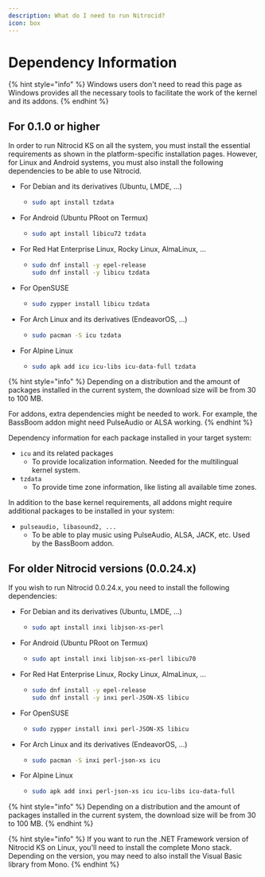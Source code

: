```yaml
---
description: What do I need to run Nitrocid?
icon: box
---
```


# Dependency Information

{% hint style="info" %}
Windows users don't need to read this page as Windows provides all the necessary tools to facilitate the work of the kernel and its addons.
{% endhint %}

## For 0.1.0 or higher

In order to run Nitrocid KS on all the system, you must install the essential requirements as shown in the platform-specific installation pages. However, for Linux and Android systems, you must also install the following dependencies to be able to use Nitrocid.

* For Debian and its derivatives (Ubuntu, LMDE, ...)
  * ```sh
    sudo apt install tzdata
    ```
* For Android (Ubuntu PRoot on Termux)
  * ```sh
    sudo apt install libicu72 tzdata
    ```
* For Red Hat Enterprise Linux, Rocky Linux, AlmaLinux, ...
  * ```sh
    sudo dnf install -y epel-release
    sudo dnf install -y libicu tzdata
    ```
* For OpenSUSE
  * ```sh
    sudo zypper install libicu tzdata
    ```
* For Arch Linux and its derivatives (EndeavorOS, ...)
  * ```sh
    sudo pacman -S icu tzdata
    ```
* For Alpine Linux
  * ```sh
    sudo apk add icu icu-libs icu-data-full tzdata
    ```

{% hint style="info" %}
Depending on a distribution and the amount of packages installed in the current system, the download size will be from 30 to 100 MB.

For addons, extra dependencies might be needed to work. For example, the BassBoom addon might need PulseAudio or ALSA working.
{% endhint %}

Dependency information for each package installed in your target system:

* `icu` and its related packages
  * To provide localization information. Needed for the multilingual kernel system.
* `tzdata`
  * To provide time zone information, like listing all available time zones.

In addition to the base kernel requirements, all addons might require additional packages to be installed in your system:

* `pulseaudio, libasound2, ...`
  * To be able to play music using PulseAudio, ALSA, JACK, etc. Used by the BassBoom addon.

## For older Nitrocid versions (0.0.24.x)

If you wish to run Nitrocid 0.0.24.x, you need to install the following dependencies:

* For Debian and its derivatives (Ubuntu, LMDE, ...)
  * ```sh
    sudo apt install inxi libjson-xs-perl
    ```
* For Android (Ubuntu PRoot on Termux)
  * ```sh
    sudo apt install inxi libjson-xs-perl libicu70
    ```
* For Red Hat Enterprise Linux, Rocky Linux, AlmaLinux, ...
  * ```sh
    sudo dnf install -y epel-release
    sudo dnf install -y inxi perl-JSON-XS libicu
    ```
* For OpenSUSE
  * ```sh
    sudo zypper install inxi perl-JSON-XS libicu
    ```
* For Arch Linux and its derivatives (EndeavorOS, ...)
  * ```sh
    sudo pacman -S inxi perl-json-xs icu
    ```
* For Alpine Linux
  * ```sh
    sudo apk add inxi perl-json-xs icu icu-libs icu-data-full
    ```

{% hint style="info" %}
Depending on a distribution and the amount of packages installed in the current system, the download size will be from 30 to 100 MB.
{% endhint %}

{% hint style="info" %}
If you want to run the .NET Framework version of Nitrocid KS on Linux, you'll need to install the complete Mono stack. Depending on the version, you may need to also install the Visual Basic library from Mono.
{% endhint %}
